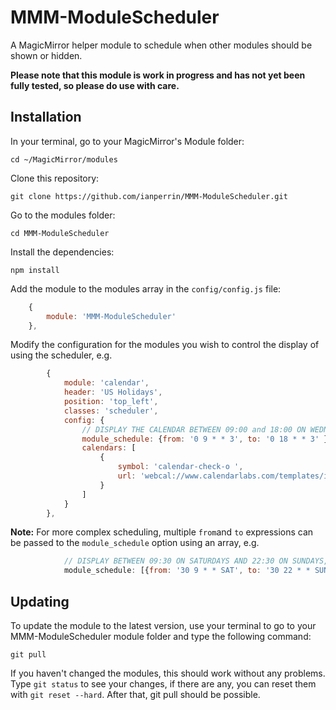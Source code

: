 # MMM-ModuleScheduler
A MagicMirror helper module to schedule when other modules should be shown or hidden.

**Please note that this module is work in progress and has not yet been fully tested, so please do use with care.**

## Installation

In your terminal, go to your MagicMirror's Module folder:
````
cd ~/MagicMirror/modules
````

Clone this repository:
````
git clone https://github.com/ianperrin/MMM-ModuleScheduler.git
````

Go to the modules folder:
````
cd MMM-ModuleScheduler
````

Install the dependencies:
````
npm install
````

Add the module to the modules array in the `config/config.js` file:
````javascript
    {
        module: 'MMM-ModuleScheduler'
    },
````
Modify the configuration for the modules you wish to control the display of using the scheduler, e.g. 
````javascript
		{
			module: 'calendar',
			header: 'US Holidays',
			position: 'top_left',
			classes: 'scheduler',
			config: {
				// DISPLAY THE CALENDAR BETWEEN 09:00 and 18:00 ON WEDNESDAYS
				module_schedule: {from: '0 9 * * 3', to: '0 18 * * 3' },
				calendars: [
					{
						symbol: 'calendar-check-o ',
						url: 'webcal://www.calendarlabs.com/templates/ical/US-Holidays.ics'
					}
				]
			}
		},
````
**Note:**
For more complex scheduling, multiple `from`and `to` expressions can be passed to the `module_schedule` option using an array, e.g. 
````javascript
			// DISPLAY BETWEEN 09:30 ON SATURDAYS AND 22:30 ON SUNDAYS, THEN AGAIN BETWEEN 20:00 AND 23:00 ON TUESDAYS AND WEDNESDAYS 
			module_schedule: [{from: '30 9 * * SAT', to: '30 22 * * SUN'}, {from: '0 20 * * 2-3', to: '0 23 * * 2-3'}]
````

## Updating

To update the module to the latest version, use your terminal to go to your MMM-ModuleScheduler module folder and type the following command:

````
git pull
```` 

If you haven't changed the modules, this should work without any problems. 
Type `git status` to see your changes, if there are any, you can reset them with `git reset --hard`. After that, git pull should be possible.

